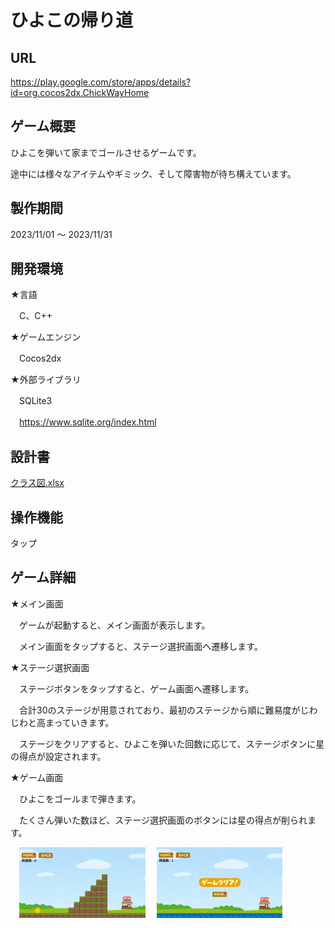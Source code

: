 # ひよこの帰り道

## URL

https://play.google.com/store/apps/details?id=org.cocos2dx.ChickWayHome

## ゲーム概要

ひよこを弾いて家までゴールさせるゲームです。

途中には様々なアイテムやギミック、そして障害物が待ち構えています。

## 製作期間

2023/11/01 ～ 2023/11/31

## 開発環境

★言語

　C、C++

★ゲームエンジン

　Cocos2dx

★外部ライブラリ

　SQLite3
 
　https://www.sqlite.org/index.html

## 設計書

[クラス図.xlsx](./クラス図.xlsx)

## 操作機能

タップ

## ゲーム詳細

★メイン画面

　ゲームが起動すると、メイン画面が表示します。
 
　メイン画面をタップすると、ステージ選択画面へ遷移します。

★ステージ選択画面

　ステージボタンをタップすると、ゲーム画面へ遷移します。

　合計30のステージが用意されており、最初のステージから順に難易度がじわじわと高まっていきます。

　ステージをクリアすると、ひよこを弾いた回数に応じて、ステージボタンに星の得点が設定されます。

 ★ゲーム画面

　ひよこをゴールまで弾きます。
 
　たくさん弾いた数ほど、ステージ選択画面のボタンには星の得点が削られます。

　<img src="./ゲーム画面1.png" alt="代替テキスト" width="40%" />
　<img src="./ゲーム画面2.png" alt="代替テキスト" width="40%" />
